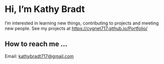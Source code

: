 # Hi, I’m Kathy Bradt
I’m interested in learning new things, contributing to projects and meeting new people.
See my projects at https://cygnet717.github.io/Portfolio/

## How to reach me ...
Email: kathybradt717@gmail.com

